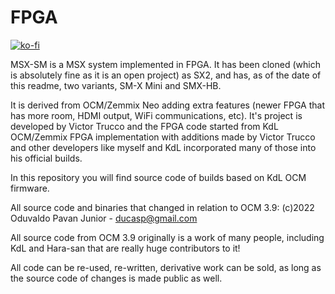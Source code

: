 # FPGA

[![ko-fi](https://ko-fi.com/img/githubbutton_sm.svg)](https://ko-fi.com/R6R2BRGX6)

MSX-SM is a MSX system implemented in FPGA. It has been cloned (which is
absolutely fine as it is an open project) as SX2, and has, as of the date of
this readme, two variants, SM-X Mini and SMX-HB.

It is derived from OCM/Zemmix Neo adding extra features (newer FPGA that has 
more room, HDMI output, WiFi communications, etc). It's project is developed
by Victor Trucco and the FPGA code started from KdL OCM/Zemmix FPGA 
implementation with additions made by Victor Trucco and other developers like
myself and KdL incorporated many of those into his official builds.

In this repository you will find source code of builds based on KdL OCM
firmware.

All source code and binaries that changed in relation to OCM 3.9:
(c)2022 Oduvaldo Pavan Junior - ducasp@gmail.com

All source code from OCM 3.9 originally is a work of many people, including
KdL and Hara-san that are really huge contributors to it!

All code can be re-used, re-written, derivative work can be sold, as long as the
source code of changes is made public as well.
